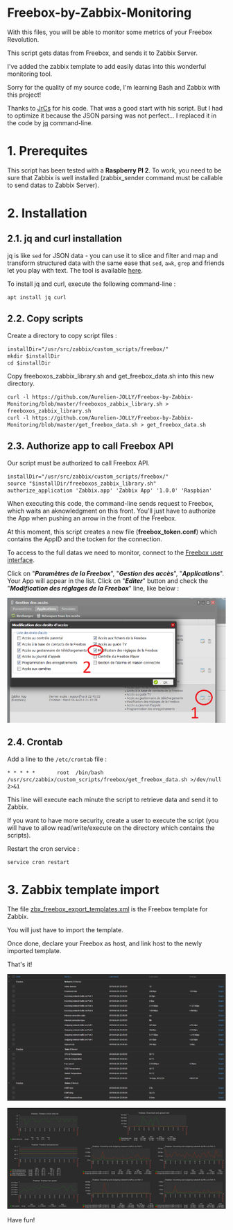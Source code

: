 
# Freebox-by-Zabbix-Monitoring

With this files, you will be able to monitor some metrics of your Freebox Revolution.

This script gets datas from Freebox, and sends it to Zabbix Server.

I've added the zabbix template to add easily datas into this wonderful monitoring tool.

Sorry for the quality of my source code, I'm learning Bash and Zabbix with this project! 

Thanks to [JrCs](https://github.com/JrCs/freeboxos-bash-api) for his code. That was a good start with his script. But I had to optimize it because the JSON parsing was not perfect... I replaced it in the code by [jq](https://stedolan.github.io/jq/) command-line.

# 1. Prerequites

This script has been tested with a **Raspberry PI 2**.
To work, you need to be sure that Zabbix is well installed (zabbix_sender command must be callable to send datas to Zabbix Server).


# 2. Installation

## 2.1. jq and curl installation
jq is like `sed` for JSON data - you can use it to slice and filter and map and transform structured data with the same ease that `sed`, `awk`, `grep` and friends let you play with text. The tool is available [here](https://stedolan.github.io/jq/).

To install jq and curl, execute the following command-line :

    apt install jq curl

## 2.2. Copy scripts

Create a directory to copy script files :

    installDir="/usr/src/zabbix/custom_scripts/freebox/"
    mkdir $installDir
    cd $installDir
    
Copy freeboxos_zabbix_library.sh and get_freebox_data.sh into this new directory.
    
    curl -l https://github.com/Aurelien-JOLLY/Freebox-by-Zabbix-Monitoring/blob/master/freeboxos_zabbix_library.sh > freeboxos_zabbix_library.sh
    curl -l https://github.com/Aurelien-JOLLY/Freebox-by-Zabbix-Monitoring/blob/master/get_freebox_data.sh > get_freebox_data.sh

## 2.3. Authorize app to call Freebox API

Our script must be authorized to call Freebox API.

    installDir="/usr/src/zabbix/custom_scripts/freebox/"
    source "$installDir/freeboxos_zabbix_library.sh"
    authorize_application 'Zabbix.app' 'Zabbix App' '1.0.0' 'Raspbian'

When executing this code, the command-line sends request to Freebox, which waits an aknowledgment on this front. You'll just have to authorize the App when pushing an arrow in the front of the Freebox.

At this moment, this script creates a new file (**freebox_token.conf**) which contains the AppID and the tocken for the connection.

To access to the full datas we need to monitor, connect to the [Freebox user interface](https://mafreebox.freebox.fr/).

Click on "***Paramètres de la Freebox***", "***Gestion des accès***", "***Applications***". Your App will appear in the list. Click on "***Editer***" button and check the "***Modification des réglages de la Freebox***" line, like below :

![App authorization](./authorize_app_1.png)


## 2.4. Crontab

Add a line to the ``/etc/crontab`` file :

    * * * * *       root  /bin/bash /usr/src/zabbix/custom_scripts/freebox/get_freebox_data.sh >/dev/null 2>&1

This line will execute each minute the script to retrieve data and send it to Zabbix.

If you want to have more security, create a user to execute the script (you will have to allow read/write/execute on the directory which contains the scripts).

Restart the cron service :

    service cron restart


# 3. Zabbix template import

The file [zbx_freebox_export_templates.xml](./zbx_freebox_export_templates.xml) is the Freebox template for Zabbix.

You will just have to import the template.

Once done, declare your Freebox as host, and link host to the newly imported template.

That's it!

![Freebox latest data](./freebox_zabbix_latest_data.png)

![Freebox template screen](./freebox_zabbix_template_screen.png)


Have fun!
